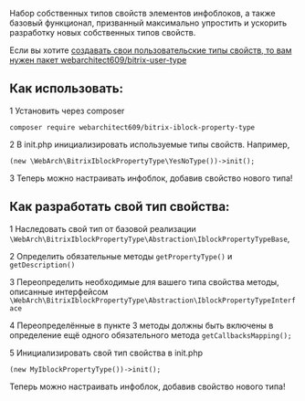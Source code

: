 Набор собственных типов свойств элементов инфоблоков, а также базовый функционал, призванный максимально упростить и 
ускорить разработку новых собственных типов свойств. 

Если вы хотите [создавать свои пользовательские типы свойств, то вам нужен пакет webarchitect609/bitrix-user-type](https://packagist.org/packages/webarchitect609/bitrix-user-type)


Как использовать: 
-----------------

1 Установить через composer 

`composer require webarchitect609/bitrix-iblock-property-type`

2 В init.php инициализировать используемые типы свойств. Например, 

`(new \WebArch\BitrixIblockPropertyType\YesNoType())->init();`

3 Теперь можно настраивать инфоблок, добавив свойство нового типа! 

Как разработать свой тип свойства: 
----------------------------------

1 Наследовать свой тип от базовой реализации `\WebArch\BitrixIblockPropertyType\Abstraction\IblockPropertyTypeBase`, 

2 Определить обязательные методы `getPropertyType()` и `getDescription()`

3 Переопределить необходимые для вашего типа свойства методы, описанные интерфейсом 
`\WebArch\BitrixIblockPropertyType\Abstraction\IblockPropertyTypeInterface` 

4 Переопределённые в пункте 3 методы должны быть включены в определение ещё одного обязательного метода 
`getCallbacksMapping();`

5 Инициализировать свой тип свойства в init.php

`(new MyIblockPropertyType())->init();`

Теперь можно настраивать инфоблок, добавив свойство нового типа! 

